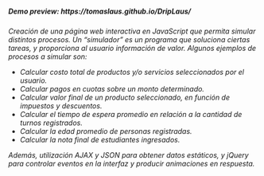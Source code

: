 <h5> Demo preview: https://tomaslaus.github.io/DripLaus/ </h5>

<h6>
  Creación de una página web interactiva en JavaScript que permita
  simular distintos procesos. Un “simulador” es un programa que
  soluciona ciertas tareas, y proporciona al usuario información de
  valor. Algunos ejemplos de procesos a simular son:
  <ul>
    <li>Calcular costo total de productos y/o servicios seleccionados
    por el usuario.</li>
    <li>Calcular pagos en cuotas sobre un monto determinado.
    <li>Calcular valor final de un producto seleccionado, en función de
    impuestos y descuentos.</li>
    <li>Calcular el tiempo de espera promedio en relación a la
    cantidad de turnos registrados.</li>
    <li>Calcular la edad promedio de personas registradas.</li>
    <li>Calcular la nota final de estudiantes ingresados.</li>
  </ul>

  Además, utilización AJAX y JSON para obtener datos estáticos, y
  jQuery para controlar eventos en la interfaz y producir animaciones
  en respuesta.
</h6>
